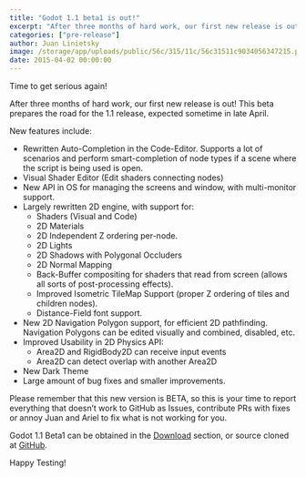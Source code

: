 ```yaml
---
title: "Godot 1.1 beta1 is out!"
excerpt: "After three months of hard work, our first new release is out! This beta prepares the road for the 1.1 release, expected sometime in late April."
categories: ["pre-release"]
author: Juan Linietsky
image: /storage/app/uploads/public/56c/315/11c/56c31511c9034056347215.png
date: 2015-04-02 00:00:00
---
```


Time to get serious again!

After three months of hard work, our first new release is out! This beta prepares the road for the 1.1 release, expected sometime in late April.

New features include:

* Rewritten Auto-Completion in the Code-Editor. Supports a lot of scenarios and perform smart-completion of node types if a scene where the script is being used is open.
* Visual Shader Editor (Edit shaders connecting nodes)
* New API in OS for managing the screens and window, with multi-monitor support.
* Largely rewritten 2D engine, with support for:
  - Shaders (Visual and Code)
  - 2D Materials
  - 2D Independent Z ordering per-node.
  - 2D Lights
  - 2D Shadows with Polygonal Occluders
  - 2D Normal Mapping
  - Back-Buffer compositing for shaders that read from screen (allows all sorts of post-processing effects).
  - Improved Isometric TileMap Support (proper Z ordering of tiles and children nodes).
  - Distance-Field font support.
* New 2D Navigation Polygon support, for efficient 2D pathfinding. Navigation Polygons can be edited visually and combined, disabled, etc.
* Improved Usability in 2D Physics API:
  - Area2D and RigidBody2D can receive input events
  - Area2D can detect overlap with another Area2D
* New Dark Theme
* Large amount of bug fixes and smaller improvements.

Please remember that this new version is BETA, so this is your time to report everything that doesn’t work to GitHub as Issues, contribute PRs with fixes or annoy Juan and Ariel to fix what is not working for you.

Godot 1.1 Beta1 can be obtained in the [Download](/download) section, or source cloned at [GitHub](https://github.com/godotengine/godot).

Happy Testing!